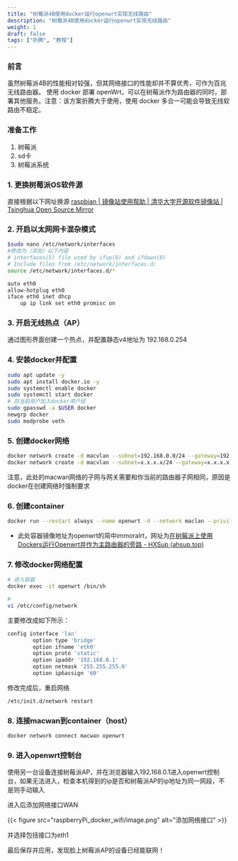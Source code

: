 ```yaml
---
title: "树莓派4B使用docker运行openwrt实现无线路由"
description: "树莓派4B使用docker运行openwrt实现无线路由"
weight: 1
draft: false
tags: ["折腾", "教程"]
---
```


### 前言
虽然树莓派4B的性能相对较强，但其网络接口的性能却并不算优秀，可作为百兆无线路由器。
使用 docker 部署 openWrt，可以在树莓派作为路由器的同时，部署其他服务。注意：该方案折腾大于使用，使用 docker 多合一可能会导致无线软路由不稳定。

### 准备工作
1. 树莓派
2. sd卡
3. 树莓派系统

### 1. 更换树莓派OS软件源
直接根据以下网址换源
[raspbian | 镜像站使用帮助 | 清华大学开源软件镜像站 | Tsinghua Open Source Mirror](https://mirrors.tuna.tsinghua.edu.cn/help/raspbian/)
### 2. 开启以太网网卡混杂模式
    
```bash
$sudo nano /etc/network/interfaces
#修改为（添加）以下内容
# interfaces(5) file used by ifup(8) and ifdown(8)
# Include files from /etc/network/interfaces.d:
source /etc/network/interfaces.d/*

auto eth0
allow-hotplug eth0
iface eth0 inet dhcp
    up ip link set eth0 promisc on
```
    
### 3. 开启无线热点（AP）
通过图形界面创建一个热点，并配置静态v4地址为 192.168.0.254

### 4. 安装docker并配置
    
```bash
sudo apt update -y
sudo apt install docker.io -y
sudo systemctl enable docker
sudo systemctl start docker
# 将当前用户加入docker用户组
sudo gpasswd -a $USER docker
newgrp docker
sudo modprobe veth
```
    
### 5. 创建docker网络

```bash
docker network create -d macvlan --subnet=192.168.0.0/24 --gateway=192.168.0.253 -o parent=wlan0 macwan
docker network create -d macvlan --subnet=x.x.x.x/24 --gateway=x.x.x.x -o parent=eth0 macwan
```

注意，此处的macwan网络的子网与网关需要和你当前的路由器子网相同，原因是docker在创建网络时强制要求
    
### 6. 创建container
    
```bash
docker run --restart always --name openwrt -d --network maclan --privileged --ip 192.168.0.1 "registry.cn-shanghai.aliyuncs.com/suling/openwrt:rpi4" /sbin/init
```
    
- 此处容器镜像地址为openwrt的简中immoralrt，网址为[在树莓派上使用Dockers运行Openwrt并作为主路由器的旁路 - HXSup (ahsup.top)](https://www.ahsup.top/post/linux/openwrt/)

### 7. 修改docker网络配置
    
```bash
# 进入容器
docker exec -it openwrt /bin/sh

#
vi /etc/config/network
```

主要修改成如下所示：

```bash
config interface 'lan'
        option type 'bridge'
        option ifname 'eth0'
        option proto 'static'
        option ipaddr '192.168.0.1'
        option netmask '255.255.255.0'
        option ip6assign '60'
```

修改完成后，重启网络

```bash
/etc/init.d/network restart
```

### 8. 连接macwan到container（host）
    
```bash
docker network connect macwan openwrt
```
    
### 9. 进入openwrt控制台
    
使用另一台设备连接树莓派AP，并在浏览器输入192.168.0.1进入openwrt控制台，如果无法进入，检查本机得到的ip是否和树莓派AP的ip地址为同一网段，不是则手动输入

进入后添加网络接口WAN

{{< figure
    src="raspberryPi_docker_wifi/image.png"
    alt="添加网络接口"
    >}}

并选择包括接口为eth1
    
最后保存并应用，发现脸上树莓派AP的设备已经能联网！
